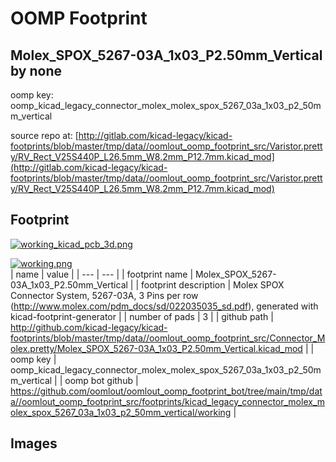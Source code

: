 # OOMP Footprint  
## Molex_SPOX_5267-03A_1x03_P2.50mm_Vertical  by none  
  
oomp key: oomp_kicad_legacy_connector_molex_molex_spox_5267_03a_1x03_p2_50mm_vertical  
  
source repo at: [http://gitlab.com/kicad-legacy/kicad-footprints/blob/master/tmp/data//oomlout_oomp_footprint_src/Varistor.pretty/RV_Rect_V25S440P_L26.5mm_W8.2mm_P12.7mm.kicad_mod](http://gitlab.com/kicad-legacy/kicad-footprints/blob/master/tmp/data//oomlout_oomp_footprint_src/Varistor.pretty/RV_Rect_V25S440P_L26.5mm_W8.2mm_P12.7mm.kicad_mod)  
## Footprint  
  
[![working_kicad_pcb_3d.png](working_kicad_pcb_3d_600.png)](working_kicad_pcb_3d.png)  
  
[![working.png](working_600.png)](working.png)  
| name | value | 
| --- | --- | 
| footprint name | Molex_SPOX_5267-03A_1x03_P2.50mm_Vertical | 
| footprint description | Molex SPOX Connector System, 5267-03A, 3 Pins per row (http://www.molex.com/pdm_docs/sd/022035035_sd.pdf), generated with kicad-footprint-generator | 
| number of pads | 3 | 
| github path | http://github.com/kicad-legacy/kicad-footprints/blob/master/tmp/data//oomlout_oomp_footprint_src/Connector_Molex.pretty/Molex_SPOX_5267-03A_1x03_P2.50mm_Vertical.kicad_mod | 
| oomp key | oomp_kicad_legacy_connector_molex_molex_spox_5267_03a_1x03_p2_50mm_vertical | 
| oomp bot github | https://github.com/oomlout/oomlout_oomp_footprint_bot/tree/main/tmp/data//oomlout_oomp_footprint_src/footprints/kicad_legacy_connector_molex_molex_spox_5267_03a_1x03_p2_50mm_vertical/working | 
## Images  
